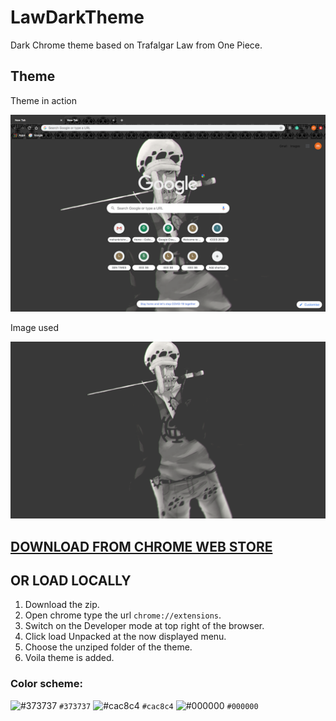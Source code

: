 # LawDarkTheme
Dark Chrome theme based on Trafalgar Law from One Piece.

## Theme 

Theme in action

![](sampleImages/theme.png)


Image used


![](images/law8.png)

## [DOWNLOAD FROM CHROME WEB STORE](https://chrome.google.com/webstore/detail/trafalgar-law-onepiece-da/gmjkioaagnpihikiglgnnfkmgpclgodb)

## OR LOAD LOCALLY

1. Download the zip.
2. Open chrome type the url `chrome://extensions`.
3. Switch on the Developer mode at top right of the browser.
4. Click load Unpacked at the now displayed menu.
5. Choose the unziped folder of the theme.
6. Voila theme is added.

### Color scheme:

![#373737](https://placehold.it/15/373737/000000?text=+) `#373737`
![#cac8c4](https://placehold.it/15/cac8c4/000000?text=+) `#cac8c4`
![#000000](https://placehold.it/15/000000/000000?text=+) `#000000`
